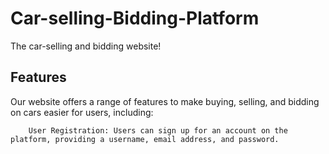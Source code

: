 # Car-selling-Bidding-Platform
The car-selling and bidding website!


## Features
Our website offers a range of features to make buying, selling, and bidding on cars easier for users, including:

        User Registration: Users can sign up for an account on the platform, providing a username, email address, and password.
